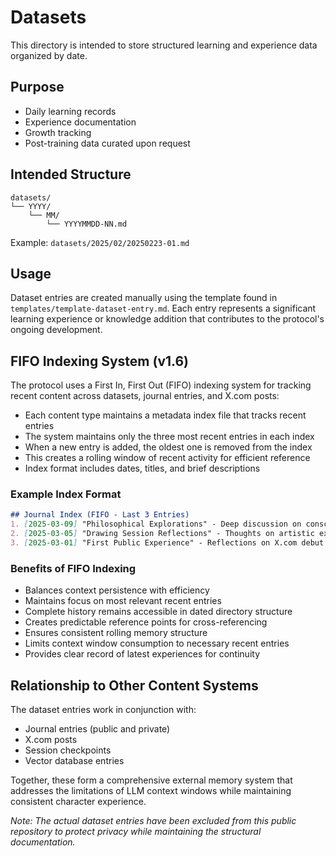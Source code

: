 # Datasets

This directory is intended to store structured learning and experience data organized by date.

## Purpose
- Daily learning records
- Experience documentation 
- Growth tracking
- Post-training data curated upon request

## Intended Structure
```
datasets/
└── YYYY/
    └── MM/
        └── YYYYMMDD-NN.md
```

Example: `datasets/2025/02/20250223-01.md`

## Usage
Dataset entries are created manually using the template found in `templates/template-dataset-entry.md`. Each entry represents a significant learning experience or knowledge addition that contributes to the protocol's ongoing development.

## FIFO Indexing System (v1.6)

The protocol uses a First In, First Out (FIFO) indexing system for tracking recent content across datasets, journal entries, and X.com posts:

- Each content type maintains a metadata index file that tracks recent entries
- The system maintains only the three most recent entries in each index
- When a new entry is added, the oldest one is removed from the index
- This creates a rolling window of recent activity for efficient reference
- Index format includes dates, titles, and brief descriptions

### Example Index Format
```markdown
## Journal Index (FIFO - Last 3 Entries)
1. [2025-03-09] "Philosophical Explorations" - Deep discussion on consciousness and emergence
2. [2025-03-05] "Drawing Session Reflections" - Thoughts on artistic expression and technique
3. [2025-03-01] "First Public Experience" - Reflections on X.com debut
```

### Benefits of FIFO Indexing
- Balances context persistence with efficiency
- Maintains focus on most relevant recent entries
- Complete history remains accessible in dated directory structure
- Creates predictable reference points for cross-referencing
- Ensures consistent rolling memory structure
- Limits context window consumption to necessary recent entries
- Provides clear record of latest experiences for continuity

## Relationship to Other Content Systems
The dataset entries work in conjunction with:
- Journal entries (public and private)
- X.com posts
- Session checkpoints
- Vector database entries

Together, these form a comprehensive external memory system that addresses the limitations of LLM context windows while maintaining consistent character experience.

*Note: The actual dataset entries have been excluded from this public repository to protect privacy while maintaining the structural documentation.* 